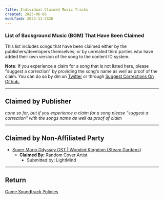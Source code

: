 ```yaml
---
Title: Individual Claimed Music Tracks
created: 2023-06-06
modified: 2023-11-2826
---
```


### List of Background Music (BGM) That Have Been Claimed

This list includes songs that have been claimed either by the publishers/developers themselves, or by unrelated third parties who have added their own version of the song to the content ID system.

**Note:** If you experience a claim for a song that is not listed here, please "suggest a correction" by providing the song's name as well as proof of the claim. You can do so by dm on [Twitter](https://twitter.com/ItsLightMind) or through [Suggest Corrections On Github.](https://github.com/itslightmind/docs-repo/blob/main/content/posts/Individual%20Claimed%20Music%20Tracks.md)

---

## Claimed by Publisher

*none so far, but if you experience a claim for a song please "suggest a correction" with the songs name as well as proof of claim*

---

## Claimed by Non-Affiliated Party

* [Super Mario Odyssey OST | Wooded Kingdom (Steam Gardens)](https://www.youtube.com/watch?v=P-9fvWJxQtU)
  * **Claimed By:** Random Cover Artist
    * Submitted by: LightMind

---

## Return

[Game Soundtrack Policies](Game%20Soundtrack%20Policies.md)
